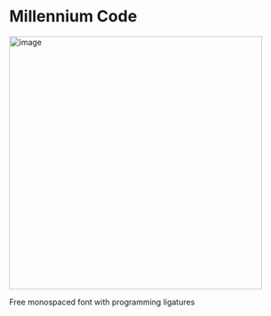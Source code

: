 # Millennium Code
<img width="455" alt="image" src="https://github.com/user-attachments/assets/8691997f-1880-4dcc-9b07-109ec06ffca0" />


Free monospaced font with programming ligatures
